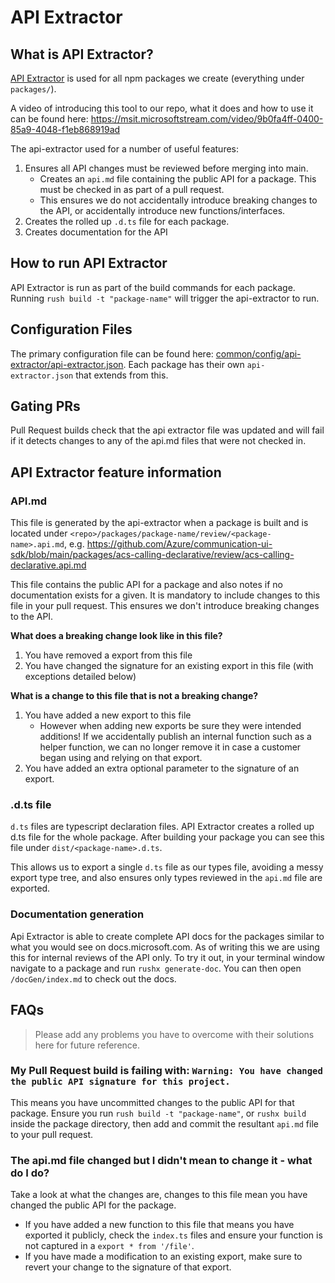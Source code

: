 # API Extractor

## What is API Extractor?

[API Extractor](https://api-extractor.com/) is used for all npm packages we create (everything under `packages/`).

A video of introducing this tool to our repo, what it does and how to use it can be found here: <https://msit.microsoftstream.com/video/9b0fa4ff-0400-85a9-4048-f1eb868919ad>

The api-extractor used for a number of useful features:

1. Ensures all API changes must be reviewed before merging into main.
    * Creates an `api.md` file containing the public API for a package. This must be checked in as part of a pull request.
    * This ensures we do not accidentally introduce breaking changes to the API, or accidentally introduce new functions/interfaces.
1. Creates the rolled up `.d.ts` file for each package.
1. Creates documentation for the API

## How to run API Extractor

API Extractor is run as part of the build commands for each package. Running `rush build -t "package-name"` will trigger the api-extractor to run.

## Configuration Files

The primary configuration file can be found here: [common/config/api-extractor/api-extractor.json](https://github.com/Azure/communication-ui-sdk/blob/main/common/config/api-extractor/api-extractor.json). Each package has their own `api-extractor.json` that extends from this.

## Gating PRs

Pull Request builds check that the api extractor file was updated and will fail if it detects changes to any of the api.md files that were not checked in.

## API Extractor feature information

### API.md

This file is generated by the api-extractor when a package is built and is located under `<repo>/packages/package-name/review/<package-name>.api.md`, e.g. <https://github.com/Azure/communication-ui-sdk/blob/main/packages/acs-calling-declarative/review/acs-calling-declarative.api.md>

This file contains the public API for a package and also notes if no documentation exists for a given. It is mandatory to include changes to this file in your pull request. This ensures we don't introduce breaking changes to the API.

**What does a breaking change look like in this file?**

1. You have removed a export from this file
1. You have changed the signature for an existing export in this file (with exceptions detailed below)

**What is a change to this file that is not a breaking change?**

1. You have added a new export to this file
    * However when adding new exports be sure they were intended additions! If we accidentally publish an internal function such as a helper function, we can no longer remove it in case a customer began using and relying on that export.
1. You have added an extra optional parameter to the signature of an export.

### .d.ts file

`d.ts` files are typescript declaration files. API Extractor creates a rolled up d.ts file for the whole package. After building your package you can see this file under `dist/<package-name>.d.ts`.

This allows us to export a single `d.ts` file as our types file, avoiding a messy export type tree, and also ensures only types reviewed in the `api.md` file are exported.

### Documentation generation

Api Extractor is able to create complete API docs for the packages similar to what you would see on docs.microsoft.com. As of writing this we are using this for internal reviews of the API only. To try it out, in your terminal window navigate to a package and run `rushx generate-doc`. You can then open `/docGen/index.md` to check out the docs.

## FAQs

> Please add any problems you have to overcome with their solutions here for future reference.

### My Pull Request build is failing with: `Warning: You have changed the public API signature for this project.`

This means you have uncommitted changes to the public API for that package. Ensure you run `rush build -t "package-name"`, or `rushx build` inside the package directory, then add and commit the resultant `api.md` file to your pull request.

### The api.md file changed but I didn't mean to change it - what do I do?

Take a look at what the changes are, changes to this file mean you have changed the public API for the package.

* If you have added a new function to this file that means you have exported it publicly, check the `index.ts` files and ensure your function is not captured in a `export * from '/file'`.
* If you have made a modification to an existing export, make sure to revert your change to the signature of that export.
